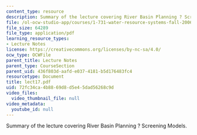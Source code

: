 ```yaml
---
content_type: resource
description: Summary of the lecture covering River Basin Planning ? Screening Models.
file: /ol-ocw-studio-app/courses/1-731-water-resource-systems-fall-2006/72fc34ca4b8869d8d5e45dad56268c9d_lect17.pdf
file_size: 64289
file_type: application/pdf
learning_resource_types:
- Lecture Notes
license: https://creativecommons.org/licenses/by-nc-sa/4.0/
ocw_type: OCWFile
parent_title: Lecture Notes
parent_type: CourseSection
parent_uid: 436f803d-aafd-e037-4181-b5d176483fc4
resourcetype: Document
title: lect17.pdf
uid: 72fc34ca-4b88-69d8-d5e4-5dad56268c9d
video_files:
  video_thumbnail_file: null
video_metadata:
  youtube_id: null
---
```

Summary of the lecture covering River Basin Planning ? Screening Models.